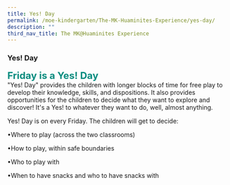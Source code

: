 ```yaml
---
title: Yes! Day
permalink: /moe-kindergarten/The-MK-Huaminites-Experience/yes-day/
description: ""
third_nav_title: The MK@Huaminites Experience
---
```

### **Yes! Day**

<b style="color:#038C7F; font-size:22px;">Friday is a Yes! Day</b><br>
"Yes! Day" provides the children with longer blocks of time for free play to develop their knowledge, skills, and dispositions. It also provides opportunities for the children to decide what they want to explore and discover! It's a Yes! to whatever they want to do, well, almost anything.

Yes! Day is on every Friday. The children will get to decide:

•Where to play (across the two classrooms)

•How to play, within safe boundaries

•Who to play with

•When to have snacks and who to have snacks with

